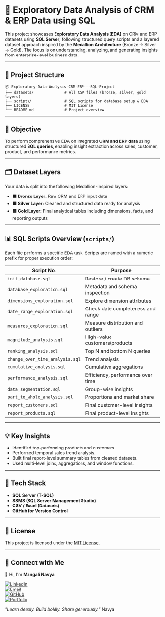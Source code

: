 

# 🧪 Exploratory Data Analysis of CRM & ERP Data using SQL

This project showcases **Exploratory Data Analysis (EDA)** on CRM and ERP datasets using **SQL Server**, following structured query scripts and a layered dataset approach inspired by the **Medallion Architecture** (Bronze → Silver → Gold). The focus is on understanding, analyzing, and generating insights from enterprise-level business data.

---

## 📁 Project Structure

```
📦 Exploratory-Data-Analysis-CRM-ERP---SQL-Project
├── datasets/              # All CSV files (bronze, silver, gold layers)
├── scripts/               # SQL scripts for database setup & EDA
├── LICENSE                # MIT License
└── README.md              # Project overview
```

---

## 🧠 Objective

To perform comprehensive EDA on integrated **CRM and ERP data** using structured **SQL queries**, enabling insight extraction across sales, customer, product, and performance metrics.

---

## 🗂️ Dataset Layers

Your data is split into the following Medallion-inspired layers:

- **🟫 Bronze Layer:** Raw CRM and ERP input data  
- **🟪 Silver Layer:** Cleaned and structured data ready for analysis  
- **🟨 Gold Layer:** Final analytical tables including dimensions, facts, and reporting outputs

---

## 📊 SQL Scripts Overview (`scripts/`)

Each file performs a specific EDA task. Scripts are named with a numeric prefix for proper execution order:

| Script No. | Purpose |
|------------|---------|
| `init_database.sql` | Restore / create DB schema |
| `database_exploration.sql` | Metadata and schema inspection |
| `dimensions_exploration.sql` | Explore dimension attributes |
| `date_range_exploration.sql` | Check date completeness and range |
| `measures_exploration.sql` | Measure distribution and outliers |
| `magnitude_analysis.sql` | High-value customers/products |
| `ranking_analysis.sql` | Top N and bottom N queries |
| `change_over_time_analysis.sql` | Trend analysis |
| `cumulative_analysis.sql` | Cumulative aggregations |
| `performance_analysis.sql` | Efficiency, performance over time |
| `data_segmentation.sql` | Group-wise insights |
| `part_to_whole_analysis.sql` | Proportions and market share |
| `report_customers.sql` | Final customer-level insights |
| `report_products.sql` | Final product-level insights |

---



## 💡 Key Insights

- Identified top-performing products and customers.
- Performed temporal sales trend analysis.
- Built final report-level summary tables from cleaned datasets.
- Used multi-level joins, aggregations, and window functions.

---

## 🧰 Tech Stack

- **SQL Server (T-SQL)**
- **SSMS (SQL Server Management Studio)**
- **CSV / Excel (Datasets)**
- **GitHub for Version Control**

---




## 📄 License

This project is licensed under the [MIT License](LICENSE).

---

## 🔗 Connect with Me  
👋 Hi, I'm **Mangali Navya**

[![LinkedIn](https://img.shields.io/badge/LinkedIn-Connect-blue?logo=linkedin)](https://www.linkedin.com/in/navya-mangali/)  
[![Email](https://img.shields.io/badge/Email-Send%20Mail-red?logo=gmail)](mailto:middenavya51@gmail.com)  
[![GitHub](https://img.shields.io/badge/GitHub-Navyam--04-black?logo=github)](https://github.com/Navyam-04)  
[![Portfolio](https://img.shields.io/badge/Portfolio-Visit-purple?logo=internet-explorer)](https://mangalinavya.my.canva.site)


_"Learn deeply. Build boldly. Share generously."_ Navya

